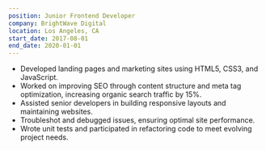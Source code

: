 ```yaml
---
position: Junior Frontend Developer
company: BrightWave Digital
location: Los Angeles, CA
start_date: 2017-08-01
end_date: 2020-01-01
---
```


* Developed landing pages and marketing sites using HTML5, CSS3, and JavaScript.
* Worked on improving SEO through content structure and meta tag optimization, increasing organic search traffic by 15%.
* Assisted senior developers in building responsive layouts and maintaining websites.
* Troubleshot and debugged issues, ensuring optimal site performance.
* Wrote unit tests and participated in refactoring code to meet evolving project needs.